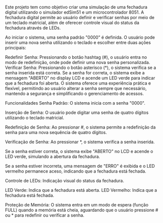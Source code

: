 Este projeto tem como objetivo criar uma simulação de uma fechadura digital utilizando o simulador edSim51 e um microcontrolador 8051. A fechadura digital permite ao usuário definir e verificar senhas por meio de um teclado matricial, além de oferecer controle visual do status da fechadura através de LEDs.

Ao iniciar o sistema, uma senha padrão "0000" é definida. O usuário pode inserir uma nova senha utilizando o teclado e escolher entre duas ações principais:

Redefinir Senha: Pressionando o botão hashtag (#), o usuário entra no modo de redefinição, onde pode definir uma nova senha personalizada.
Verificar Senha: Pressionando o botão asterisco (*), o sistema verifica se a senha inserida está correta. Se a senha for correta, o sistema exibe a mensagem "ABERTO" no display LCD e acende um LED verde para indicar que a fechadura foi aberta.
O sistema oferece uma experiência prática e flexível, permitindo ao usuário alterar a senha sempre que necessário, mantendo a segurança e simplificando o gerenciamento de acessos.

Funcionalidades
Senha Padrão: O sistema inicia com a senha "0000".

Inserção de Senha: O usuário pode digitar uma senha de quatro dígitos utilizando o teclado matricial.

Redefinição de Senha: Ao pressionar #, o sistema permite a redefinição da senha para uma nova sequência de quatro dígitos.

Verificação de Senha: Ao pressionar *, o sistema verifica a senha inserida.

Se a senha estiver correta, o sistema exibe "ABERTO" no LCD e acende o LED verde, simulando a abertura da fechadura.

Se a senha estiver incorreta, uma mensagem de "ERRO" é exibida e o LED vermelho permanece aceso, indicando que a fechadura está fechada.

Controle de LEDs: Indicação visual do status da fechadura.

LED Verde: Indica que a fechadura está aberta.
LED Vermelho: Indica que a fechadura está fechada.

Proteção de Memória: O sistema entra em um modo de espera (função FULL) quando a memória está cheia, aguardando que o usuário pressione # ou * para redefinir ou verificar a senha.
